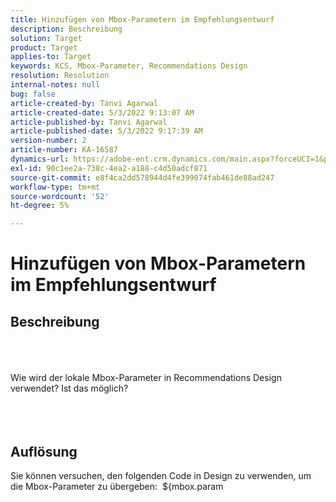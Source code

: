 ```yaml
---
title: Hinzufügen von Mbox-Parametern im Empfehlungsentwurf
description: Beschreibung
solution: Target
product: Target
applies-to: Target
keywords: KCS, Mbox-Parameter, Recommendations Design
resolution: Resolution
internal-notes: null
bug: false
article-created-by: Tanvi Agarwal
article-created-date: 5/3/2022 9:13:07 AM
article-published-by: Tanvi Agarwal
article-published-date: 5/3/2022 9:17:39 AM
version-number: 2
article-number: KA-16587
dynamics-url: https://adobe-ent.crm.dynamics.com/main.aspx?forceUCI=1&pagetype=entityrecord&etn=knowledgearticle&id=c1d4563a-c1ca-ec11-a7b5-6045bd00dca1
exl-id: 90c1ee2a-738c-4ea2-a188-c4d50adcf871
source-git-commit: e8f4ca2dd578944d4fe399074fab461de88ad247
workflow-type: tm+mt
source-wordcount: '52'
ht-degree: 5%

---
```


# Hinzufügen von Mbox-Parametern im Empfehlungsentwurf

## Beschreibung

<br><br><br>Wie wird der lokale Mbox-Parameter in Recommendations Design verwendet? Ist das möglich? 
<br> <br><br><br>

## Auflösung


Sie können versuchen, den folgenden Code in Design zu verwenden, um die Mbox-Parameter zu übergeben:  \${mbox.param
